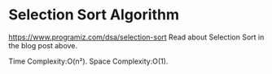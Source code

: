 # Selection Sort Algorithm
https://www.programiz.com/dsa/selection-sort
Read about Selection Sort in the blog post above.

Time Complexity:O(n²).
Space Complexity:O(1).
